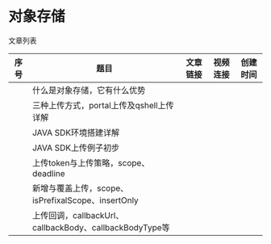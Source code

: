 # 对象存储

文章列表

|序号|题目|文章链接|视频连接|创建时间|
|--|--|--|--|--|
||什么是对象存储，它有什么优势||||
||三种上传方式，portal上传及qshell上传详解||||
||JAVA SDK环境搭建详解||||
||JAVA SDK上传例子初步||||
||上传token与上传策略，scope、deadline||||
||新增与覆盖上传，scope、isPrefixalScope、insertOnly||||
||上传回调，callbackUrl、callbackBody、callbackBodyType等||||
